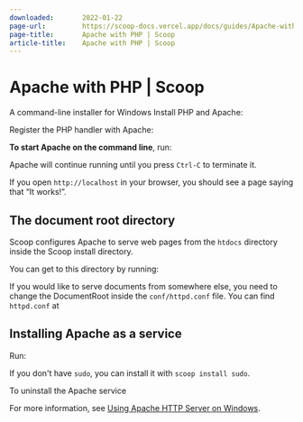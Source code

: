 ```yaml
---
downloaded:       2022-01-22
page-url:         https://scoop-docs.vercel.app/docs/guides/Apache-with-PHP.html
page-title:       Apache with PHP | Scoop
article-title:    Apache with PHP | Scoop
---
```

# Apache with PHP | Scoop

A command-line installer for Windows
Install PHP and Apache:

Register the PHP handler with Apache:

**To start Apache on the command line**, run:

Apache will continue running until you press `Ctrl-C` to terminate it.

If you open `http://localhost` in your browser, you should see a page saying that “It works!”.

## The document root directory

Scoop configures Apache to serve web pages from the `htdocs` directory inside the Scoop install directory.

You can get to this directory by running:

If you would like to serve documents from somewhere else, you need to change the DocumentRoot inside the `conf/httpd.conf` file. You can find `httpd.conf` at

## Installing Apache as a service

Run:

If you don't have `sudo`, you can install it with `scoop install sudo`.

To uninstall the Apache service

For more information, see [Using Apache HTTP Server on Windows][1].

[1]: https://httpd.apache.org/docs/current/platform/windows.html
